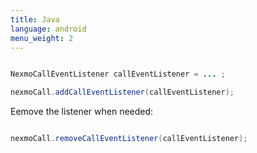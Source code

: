 ```yaml
---
title: Java
language: android
menu_weight: 2
---
```


```java

NexmoCallEventListener callEventListener = ... ;

nexmoCall.addCallEventListener(callEventListener);
```

Eemove the listener when needed:

```java

nexmoCall.removeCallEventListener(callEventListener);
```
